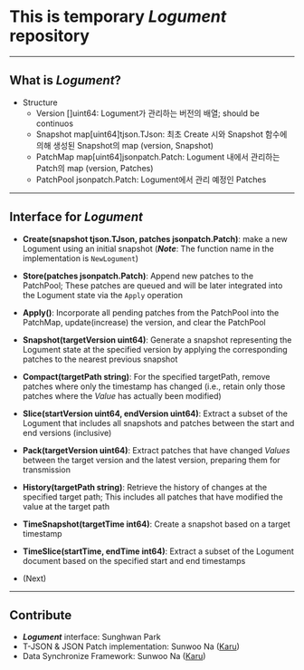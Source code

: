 # This is temporary **_Logument_** repository

---

## What is **_Logument_**?

- Structure
  - Version []uint64: Logument가 관리하는 버전의 배열; should be continuos
  - Snapshot map[uint64]tjson.TJson: 최초 Create 시와 Snapshot 함수에 의해 생성된 Snapshot의 map (version, Snapshot)
  - PatchMap map[uint64]jsonpatch.Patch: Logument 내에서 관리하는 Patch의 map (version, Patches)
  - PatchPool jsonpatch.Patch: Logument에서 관리 예정인 Patches

---

## Interface for **_Logument_**

- **Create(snapshot tjson.TJson, patches jsonpatch.Patch)**: make a new Logument using an initial snapshot (**_Note_**: The function name in the implementation is `NewLogument`)

- **Store(patches jsonpatch.Patch)**: Append new patches to the PatchPool; These patches are queued and will be later integrated into the Logument state via the `Apply` operation

- **Apply()**: Incorporate all pending patches from the PatchPool into the PatchMap, update(increase) the version, and clear the PatchPool

- **Snapshot(targetVersion uint64)**: Generate a snapshot representing the Logument state at the specified version by applying the corresponding patches to the nearest previous snapshot

- **Compact(targetPath string)**: For the specified targetPath, remove patches where only the timestamp has changed (i.e., retain only those patches where the _Value_ has actually been modified)

- **Slice(startVersion uint64, endVersion uint64)**: Extract a subset of the Logument that includes all snapshots and patches between the start and end versions (inclusive)

- **Pack(targetVersion uint64)**: Extract patches that have changed _Values_ between the target version and the latest version, preparing them for transmission

- **History(targetPath string)**: Retrieve the history of changes at the specified target path; This includes all patches that have modified the value at the target path

- **TimeSnapshot(targetTime int64)**: Create a snapshot based on a target timestamp

- **TimeSlice(startTime, endTime int64)**: Extract a subset of the Logument document based on the specified start and end timestamps

- (Next)

---

## Contribute

- **_Logument_** interface: Sunghwan Park
- T-JSON & JSON Patch implementation: Sunwoo Na ([Karu](https://github.com/karu-rress))
- Data Synchronize Framework: Sunwoo Na ([Karu](https://github.com/karu-rress))
